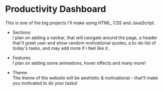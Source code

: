 # Productivity Dashboard
This is one of the big projects I'll make using HTML, CSS and JavaScript.

- Sections <br>
I plan on adding a navbar, that will navigate around the page, a header that'll greet user and show random motivational quotes, a to-do list of today's tasks, and may add more if i feel like it..

- Features <br>
I plan on adding some animations, hover effects and many more!

- Theme <br>
The theme of the website will be aesthetic & motivational - that'll make you motivated to do your tasks!
